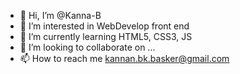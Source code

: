 - 👋 Hi, I’m @Kanna-B
- 👀 I’m interested in WebDevelop front end
- 🌱 I’m currently learning HTML5, CSS3, JS
- 💞️ I’m looking to collaborate on ...
- 📫 How to reach me kannan.bk.basker@gmail.com

<!---
Kanna-B/Kanna-B is a ✨ special ✨ repository because its `README.md` (this file) appears on your GitHub profile.
You can click the Preview link to take a look at your changes.
--->
